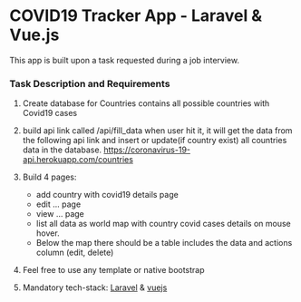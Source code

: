# COVID19 Tracker App - Laravel & Vue.js

This app is built upon a task requested during a job interview.

### Task Description and Requirements
1. Create database for Countries contains all possible countries with 
Covid19 cases
2. build api link called /api/fill_data when user hit it, it will get
the data from the following api link and insert or update(if country 
exist) all countries data in the database.
https://coronavirus-19-api.herokuapp.com/countries
3. Build 4 pages:
    * add country with covid19 details page
    * edit ... page
    * view ... page
    * list all data as world map with country covid cases details on mouse hover. 
    * Below the map there should be a table includes the data and actions column (edit, delete)

4. Feel free to use any template or native bootstrap
5. Mandatory tech-stack: [Laravel](https://laravel.com/) & [vuejs](https://vuejs.org/)
